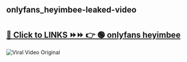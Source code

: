 
 ## onlyfans_heyimbee-leaked-video 

# <h2><a href="https://clipsfans.com/onlyfans_heyimbee&ref=git">🔗 Click to LINKS ⏩⏩ 👉 🟢 onlyfans heyimbee </a></h2>

<a href="https://clipsfans.com/onlyfans_heyimbee&ref=git" rel="nofollow" data-target="animated-image.originalLink"><img src="https://i.ibb.co.com/xMMVF88/686577567.gif" alt="Viral Video Original" style="max-width: 100%; display: inline-block;" data-target="animated-image.originalImage"></a>
